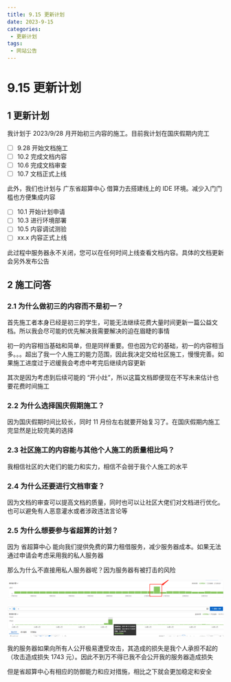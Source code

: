 ```yaml
---
title: 9.15 更新计划
date: 2023-9-15
categories:
 - 更新计划
tags:
 - 网站公告
---
```


# 9.15 更新计划

## 1 更新计划

我计划于 2023/9/28 月开始初三内容的施工。目前我计划在国庆假期内完工

- [ ] 9.28 开始文档施工
- [ ] 10.2 完成文档内容
- [ ] 10.6 完成文档审查
- [ ] 10.7 文档正式上线

此外，我们也计划与 广东省超算中心 借算力去搭建线上的 IDE 环境。减少入门门槛也方便集成内容

- [ ] 10.1 开始计划申请
- [ ] 10.3 进行环境部署
- [ ] 10.5 内容调试测验
- [ ] xx.x 内容正式上线

此过程中服务器永不关闭，您可以在任何时间上线查看文档内容。具体的文档更新会另外发布公告

## 2 施工问答

### 2.1 为什么做初三的内容而不是初一？

首先施工者本身已经是初三的学生，可能无法继续花费大量时间更新一篇公益文档。所以我会尽可能的优先解决我需要解决的迫在眉睫的事情

初一的内容相当基础和简单，但是同样重要。但也因为它的基础，初一的内容相当多。。。超出了我一个人施工的能力范围，因此我决定交给社区施工，慢慢完善。如果施工进度过于迟缓我会考虑中考完后继续内容更新

其次是因为考虑到后续可能的 “开小灶”，所以这篇文档即便现在不写未来估计也要花费时间施工

### 2.2 为什么选择国庆假期施工？

因为国庆假期时间比较长，同时 11 月份左右就要开始复习了。在国庆假期内施工完显然是比较完美的选择

### 2.3 社区施工的内容能与其他个人施工的质量相比吗？

我相信社区的大佬们的能力和实力，相信不会弱于我个人施工的水平

### 2.4 为什么还要进行文档审查？

因为文档的审查可以提高文档的质量，同时也可以让社区大佬们对文档进行优化。也可以避免有人恶意灌水或者涉政违法言论等

### 2.5 为什么想要参与省超算的计划？

因为 省超算中心 能向我们提供免费的算力租借服务，减少服务器成本。如果无法通过申请会考虑采用我的私人服务器

那么为什么不直接用私人服务器呢？因为服务器有被打击的风险

![攻击截图](./images/攻击截图.png)

![攻击截图1](./images/攻击截图1.png)

我的服务器如果向所有人公开极易遭受攻击，其造成的损失是我个人承担不起的（攻击造成损失 1743 元）。因此不到万不得已我不会公开我的服务器造成损失

但是省超算中心有相应的防御能力和应对措施，相比之下就会更加稳定和安全

